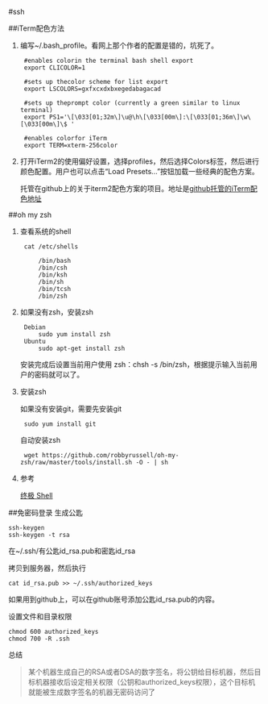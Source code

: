 #ssh

##iTerm配色方法

1. 编写~/.bash_profile。看网上那个作者的配置是错的，坑死了。

		#enables colorin the terminal bash shell export
		export CLICOLOR=1
		
		#sets up thecolor scheme for list export
		export LSCOLORS=gxfxcxdxbxegedabagacad
		
		#sets up theprompt color (currently a green similar to linux terminal)
		export PS1='\[\033[01;32m\]\u@\h\[\033[00m\]:\[\033[01;36m\]\w\[\033[00m\]\$ '
		
		#enables colorfor iTerm
		export TERM=xterm-256color
	
2. 打开iTerm2的使用偏好设置，选择profiles，然后选择Colors标签，然后进行颜色配置。用户也可以点击“Load Presets…”按钮加载一些经典的配色方案。

	托管在github上的关于iterm2配色方案的项目。地址是[github托管的iTerm配色地址](https://github.com/baskerville/iTerm-2-Color-Themes。)

##oh my zsh

1. 查看系统的shell

		cat /etc/shells
		
			/bin/bash
			/bin/csh
			/bin/ksh
			/bin/sh
			/bin/tcsh
			/bin/zsh
			
2. 如果没有zsh，安装zsh

		Debian
			sudo yum install zsh
		Ubuntu
			sudo apt-get install zsh
			
	安装完成后设置当前用户使用 zsh：chsh -s /bin/zsh，根据提示输入当前用户的密码就可以了。	
	
3. 安装zsh

	如果没有安装git，需要先安装git
		
		sudo yum install git
	
	自动安装zsh
	
		wget https://github.com/robbyrussell/oh-my-zsh/raw/master/tools/install.sh -O - | sh
		
		
4. 参考

	[终极 Shell](http://macshuo.com/?p=676)	

##免密码登录
生成公匙

	ssh-keygen
	ssh-keygen -t rsa 

在~/.ssh/有公匙id_rsa.pub和密匙id_rsa
	
拷贝到服务器，然后执行

	cat id_rsa.pub >> ~/.ssh/authorized_keys
	
如果用到github上，可以在github账号添加公匙id_rsa.pub的内容。


设置文件和目录权限

	chmod 600 authorized_keys
	chmod 700 -R .ssh  
	
总结

>某个机器生成自己的RSA或者DSA的数字签名，将公钥给目标机器，然后目标机器接收后设定相关权限（公钥和authorized_keys权限），这个目标机就能被生成数字签名的机器无密码访问了	